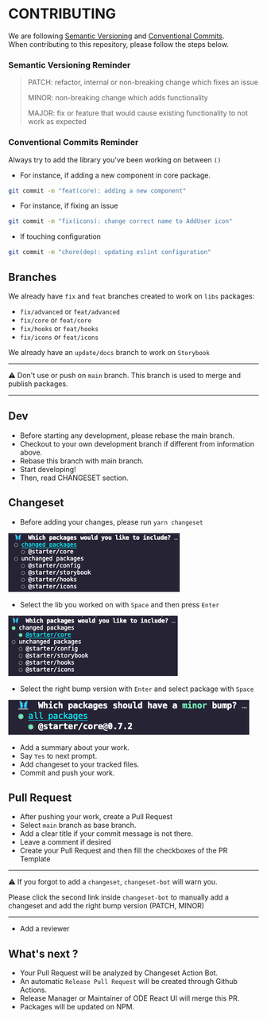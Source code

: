 # CONTRIBUTING

We are following [Semantic Versioning](https://semver.org/) and [Conventional Commits](https://www.conventionalcommits.org/en/v1.0.0/). <br/>
When contributing to this repository, please follow the steps below.

### Semantic Versioning Reminder

> PATCH: refactor, internal or non-breaking change which fixes an issue
>
> MINOR: non-breaking change which adds functionality
>
> MAJOR: fix or feature that would cause existing functionality to not work as expected

### Conventional Commits Reminder

Always try to add the library you've been working on between `()`

- For instance, if adding a new component in core package.

```bash
git commit -m "feat(core): adding a new component"
```

- For instance, if fixing an issue

```bash
git commit -m "fix(icons): change correct name to AddUser icon"
```

- If touching configuration

```bash
git commit -m "chore(dep): updating eslint configuration"
```

## Branches

We already have `fix` and `feat` branches created to work on `libs` packages:

- `fix/advanced` or `feat/advanced`
- `fix/core` or `feat/core`
- `fix/hooks` or `feat/hooks`
- `fix/icons` or `feat/icons`

We already have an `update/docs` branch to work on `Storybook`

---

⚠️ Don't use or push on `main` branch. This branch is used to merge and publish packages.

---

## Dev

- Before starting any development, please rebase the main branch.
- Checkout to your own development branch if different from information above.
- Rebase this branch with main branch.
- Start developing!
- Then, read CHANGESET section.

## Changeset

- Before adding your changes, please run `yarn changeset`

![changeset](./.changeset/changed_package.png "Changeset")

- Select the lib you worked on with `Space` and then press `Enter`

![selected](./.changeset/selected_package.png "Selected")

- Select the right bump version with `Enter` and select package with `Space`

![minor bump](./.changeset/minor_bump.png "Bump")

- Add a summary about your work.
- Say `Yes` to next prompt.
- Add changeset to your tracked files.
- Commit and push your work.

## Pull Request

- After pushing your work, create a Pull Request
- Select `main` branch as base branch.
- Add a clear title if your commit message is not there.
- Leave a comment if desired
- Create your Pull Request and then fill the checkboxes of the PR Template

---

⚠️ If you forgot to add a `changeset`, `changeset-bot` will warn you. <br/>

Please click the second link inside `changeset-bot` to manually add a changeset and add the right bump version (PATCH, MINOR)

---

- Add a reviewer

## What's next ?

- Your Pull Request will be analyzed by Changeset Action Bot.
- An automatic `Release Pull Request` will be created through Github Actions.
- Release Manager or Maintainer of ODE React UI will merge this PR.
- Packages will be updated on NPM.
